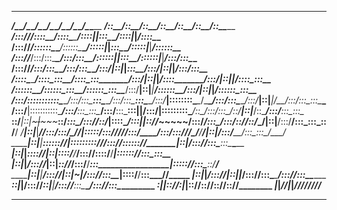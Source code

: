 _______________________________________________________________________________________________________________________________________________________________________________
_________/\____\__________________/\____\__________________/\____\__________________/\____\__________________/\____\__________________/\____\__________________/\____\_________
________/::\____\________________/::\____\________________/::\____\________________/::\____\________________/::\____\________________/::\____\________________/::\____\________
_______/:::/____/_______________/::::\____\______________/::::\____\______________/::::|___|________________\:::\____\______________/::::|___|_______________/::::\____\_______
______/:::/____/_______________/::::::\____\____________/::::::\____\____________/:::::|___|_________________\:::\____\____________/:::::|___|______________/::::::\____\______
_____/:::/____/_______________/:::/\:::\____\__________/:::/\:::\____\__________/::::::|___|__________________\:::\____\__________/::::::|___|_____________/:::/\:::\____\_____
____/:::/____/_______________/:::/__\:::\____\________/:::/__\:::\____\________/:::/|::|___|___________________\:::\____\________/:::/|::|___|____________/:::/__\:::\____\____
___/::::\____\______________/::::\___\:::\____\______/::::\___\:::\____\______/:::/_|::|___|___________________/::::\____\______/:::/_|::|___|___________/::::\___\:::\____\___
__/::::::\____\____________/::::::\___\:::\____\____/::::::\___\:::\____\____/:::/__|::|___|__________________/::::::\____\____/:::/__|::|___|__________/::::::\___\:::\____\__
_/:::/\:::::::::::\____\__/:::/\:::\___\:::\____\__/:::/\:::\___\:::\____\__/:::/___|::::::::\____\__/\___\__/:::/\:::\____\__/:::/___|::|___|/\____\__/:::/\:::\___\:::\____\_
/:::/__|:::::::::::\____\/:::/__\:::\___\:::\____\/:::/__\:::\___\:::|____|/:::/____|:::::::::\____\/::\___\/:::/__\:::\____\/::_/____|::|___/::\____\/:::/__\:::\___\:::\____\
\::/___|::|~~~|~~~~~_____\::/____\:::\__/:::/____/\::/___|::::\__/:::|____|\::/____/_~~~~~/:::/____/\:::\__/:::/____\::/____/\::/____/|::|__/:::/____/\:::\___\:::\___\::/____/
_\/____|::|___|___________\/____/_\:::\/:::/____/__\/____|:::::\/:::/____/__\/____/______/:::/____/__\:::\/:::/____/_\/____/__\/____/_|::|_/:::/____/__\:::\___\:::\___\/____/_
_______|::|___|____________________\::::::/____/_________|:::::::::/____/_______________/:::/____/____\::::::/____/___________________|::|/:::/____/____\:::\___\:::\____\_____
_______|::|___|_____________________\::::/____/__________|::|\::::/____/_______________/:::/____/______\::::/____/____________________|::::::/____/______\:::\___\:::\____\____
_______|::|___|_____________________/:::/____/___________|::|_\::/____/_______________/:::/____/________\:::\____\____________________|:::::/____/________\:::\___\::/____/____
_______|::|___|____________________/:::/____/____________|::|__~|____________________/:::/____/__________\:::\____\___________________|::::/____/__________\:::\___\/____/_____
_______|::|___|___________________/:::/____/_____________|::|___|___________________/:::/____/____________\:::\____\__________________/:::/____/____________\:::\____\_________
_______\::|___|__________________/:::/____/______________\::|___|__________________/:::/____/______________\:::\____\________________/:::/____/______________\:::\____\________
________\:|___|__________________\::/____/________________\:|___|__________________\::/____/________________\::/____/________________\::/____/________________\::/____/________
_________\|___|___________________\/____/__________________\|___|___________________\/____/__________________\/____/__________________\/____/__________________\/____/_________
_______________________________________________________________________________________________________________________________________________________________________________

